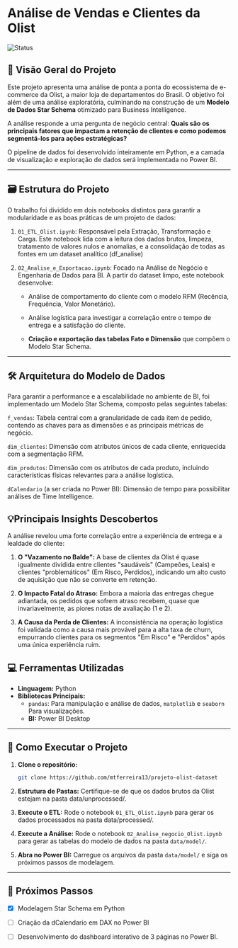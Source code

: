 # Análise de Vendas e Clientes da Olist

![Status](https://img.shields.io/badge/status-em%20andamento-yellow)

## 📖 Visão Geral do Projeto

Este projeto apresenta uma análise de ponta a ponta do ecossistema de e-commerce da Olist, a maior loja de departamentos do Brasil. O objetivo foi além de uma análise exploratória, culminando na construção de um **Modelo de Dados Star Schema** otimizado para Business Intelligence.

A análise responde a uma pergunta de negócio central: **Quais são os principais fatores que impactam a retenção de clientes e como podemos segmentá-los para ações estratégicas?**

O pipeline de dados foi desenvolvido inteiramente em Python, e a camada de visualização e exploração de dados será implementada no Power BI.

---

## 🗃️ Estrutura do Projeto

O trabalho foi dividido em dois notebooks distintos para garantir a modularidade e as boas práticas de um projeto de dados:

1. `01_ETL_Olist.ipynb`: Responsável pela Extração, Transformação e Carga. Este notebook lida com a leitura dos dados brutos, limpeza, tratamento de valores nulos e anomalias, e a consolidação de todas as fontes em um dataset analítico (df_analise)

2. `02_Analise_e_Exportacao.ipynb`: Focado na Análise de Negócio e Engenharia de Dados para BI. A partir do dataset limpo, este notebook desenvolve:
   
   - Análise de comportamento do cliente com o modelo RFM (Recência, Frequência, Valor Monetário).

   - Análise logística para investigar a correlação entre o tempo de entrega e a satisfação do cliente.

   - **Criação e exportação das tabelas Fato e Dimensão** que compõem o Modelo Star Schema.

---

## 🛠️ Arquitetura do Modelo de Dados

Para garantir a performance e a escalabilidade no ambiente de BI, foi implementado um Modelo Star Schema, composto pelas seguintes tabelas:

`f_vendas`: Tabela central com a granularidade de cada item de pedido, contendo as chaves para as dimensões e as principais métricas de negócio.

`dim_clientes`: Dimensão com atributos únicos de cada cliente, enriquecida com a segmentação RFM.

`dim_produtos`: Dimensão com os atributos de cada produto, incluindo características físicas relevantes para a análise logística.

`dCalendario` (a ser criada no Power BI): Dimensão de tempo para possibilitar análises de Time Intelligence.

## 💡Principais Insights Descobertos

A análise revelou uma forte correlação entre a experiência de entrega e a lealdade do cliente:

1. **O "Vazamento no Balde":** A base de clientes da Olist é quase igualmente dividida entre clientes "saudáveis" (Campeões, Leais) e clientes "problemáticos" (Em Risco, Perdidos), indicando um alto custo de aquisição que não se converte em retenção.

2. **O Impacto Fatal do Atraso:** Embora a maioria das entregas chegue adiantada, os pedidos que sofrem atraso recebem, quase que invariavelmente, as piores notas de avaliação (1 e 2).

3. **A Causa da Perda de Clientes:** A inconsistência na operação logística foi validada como a causa mais provável para a alta taxa de churn, empurrando clientes para os segmentos "Em Risco" e "Perdidos" após uma única experiência ruim.

## 💻 Ferramentas Utilizadas

- **Linguagem:** Python
- **Bibliotecas Principais:**
  - `pandas`: Para manipulação e análise de dados, `matplotlib` e `seaborn` Para visualizações.
  - **BI:** Power BI Desktop

---

## 🚀 Como Executar o Projeto

1.  **Clone o repositório:**
    ```bash
    git clone https://github.com/mtferreira13/projeto-olist-dataset
    ```

2. **Estrutura de Pastas:** Certifique-se de que os dados brutos da Olist estejam na pasta data/unprocessed/.

3. **Execute o ETL:** Rode o notebook `01_ETL_Olist.ipynb` para gerar os dados processados na pasta data/processed/.

4. **Execute a Análise:** Rode o notebook `02_Analise_negocio_Olist.ipynb` para gerar as tabelas do modelo de dados na pasta `data/model/`.

5. **Abra no Power BI:** Carregue os arquivos da pasta `data/model/` e siga os próximos passos de modelagem.
---

## 🔮 Próximos Passos

- [x] Modelagem Star Schema em Python

- [ ] Criação da dCalendario em DAX no Power BI

- [ ] Desenvolvimento do dashboard interativo de 3 páginas no Power BI.

